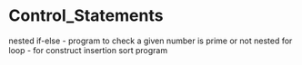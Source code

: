 # Control_Statements
nested if-else  - program to check a given number is prime or not
nested for loop - for construct insertion sort program
